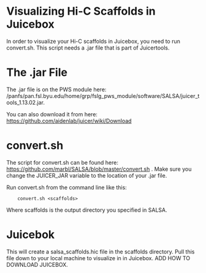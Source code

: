 # Visualizing Hi-C Scaffolds in Juicebox

In order to visualize your Hi-C scaffolds in Juicebox, you need to run convert.sh. This script needs a .jar file that is part of Juicertools.  

# The .jar File

The .jar file is on the PWS module here: /panfs/pan.fsl.byu.edu/home/grp/fslg_pws_module/software/SALSA/juicer_tools_1.13.02.jar. 

You can also download it from here: https://github.com/aidenlab/juicer/wiki/Download

# convert.sh

The script for convert.sh can be found here: https://github.com/marbl/SALSA/blob/master/convert.sh . Make sure you change the JUICER_JAR variable to the location of your .jar file.

Run convert.sh from the command line like this:

        convert.sh <scaffolds>
        
Where scaffolds is the output directory you specified in SALSA.
       
# Juicebok

This will create a salsa_scaffolds.hic file in the scaffolds directory. Pull this file down to your local machine to visualize in in Juicebox. ADD HOW TO DOWNLOAD JUICEBOX.

